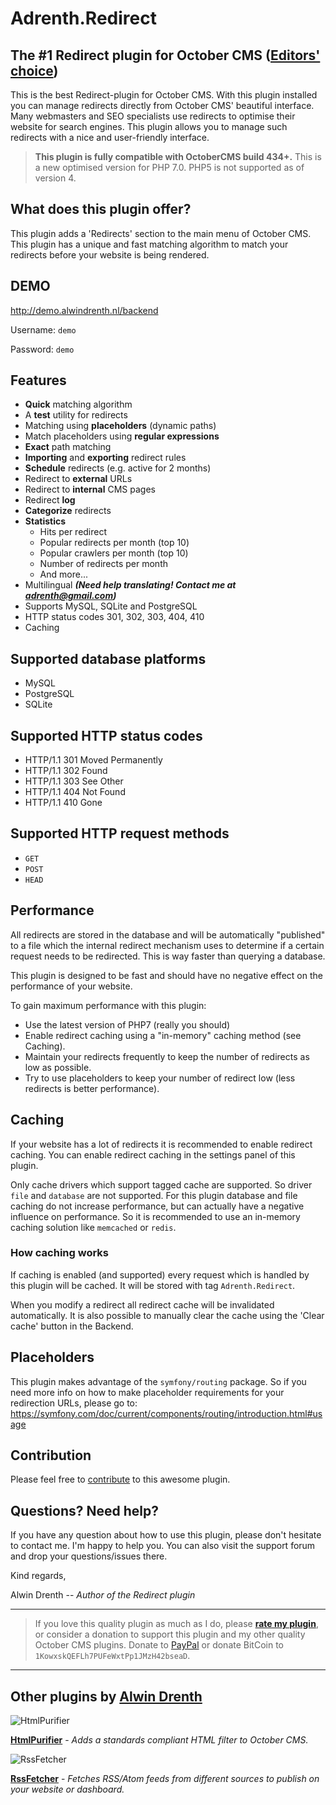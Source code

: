 # Adrenth.Redirect

## The #1 Redirect plugin for October CMS ([Editors' choice](http://octobercms.com/plugins/featured))

This is the best Redirect-plugin for October CMS. With this plugin installed you can manage redirects directly from October CMS' beautiful interface. Many webmasters and SEO specialists use redirects to optimise their website for search engines. This plugin allows you to manage such redirects with a nice and user-friendly interface.

> **This plugin is fully compatible with OctoberCMS build 434+.** This is a new optimised version for PHP 7.0. PHP5 is not supported as of version 4.

## What does this plugin offer?

This plugin adds a 'Redirects' section to the main menu of October CMS. This plugin has a unique and fast matching algorithm to match your redirects before your website is being rendered.

## DEMO

http://demo.alwindrenth.nl/backend

Username: `demo`


Password: `demo`

## Features

* **Quick** matching algorithm
* A **test** utility for redirects
* Matching using **placeholders** (dynamic paths)
* Match placeholders using **regular expressions**
* **Exact** path matching
* **Importing** and **exporting** redirect rules
* **Schedule** redirects (e.g. active for 2 months)
* Redirect to **external** URLs
* Redirect to **internal** CMS pages
* Redirect **log**
* **Categorize** redirects
* **Statistics**
    * Hits per redirect
    * Popular redirects per month (top 10)
    * Popular crawlers per month (top 10)
    * Number of redirects per month
    * And more...
* Multilingual ***(Need help translating! Contact me at adrenth@gmail.com)***
* Supports MySQL, SQLite and PostgreSQL
* HTTP status codes 301, 302, 303, 404, 410
* Caching

## Supported database platforms

* MySQL
* PostgreSQL
* SQLite

## Supported HTTP status codes

* HTTP/1.1 301 Moved Permanently
* HTTP/1.1 302 Found
* HTTP/1.1 303 See Other
* HTTP/1.1 404 Not Found
* HTTP/1.1 410 Gone

## Supported HTTP request methods

* `GET`
* `POST`
* `HEAD`

## Performance

All redirects are stored in the database and will be automatically "published" to a file which the internal redirect mechanism uses to determine if a certain request needs to be redirected. This is way faster than querying a database.

This plugin is designed to be fast and should have no negative effect on the performance of your website.

To gain maximum performance with this plugin:

* Use the latest version of PHP7 (really you should)
* Enable redirect caching using a "in-memory" caching method (see Caching).
* Maintain your redirects frequently to keep the number of redirects as low as possible.
* Try to use placeholders to keep your number of redirect low (less redirects is better performance).

## Caching

If your website has a lot of redirects it is recommended to enable redirect caching. You can enable redirect caching in the settings panel of this plugin.
 
Only cache drivers which support tagged cache are supported. So driver `file` and `database` are not supported. For this plugin database and file caching do not increase performance, but can actually have a negative influence on performance. So it is recommended to use an in-memory caching solution like `memcached` or `redis`.

### How caching works

If caching is enabled (and supported) every request which is handled by this plugin will be cached. It will be stored with tag `Adrenth.Redirect`.

When you modify a redirect all redirect cache will be invalidated automatically. It is also possible to manually clear the cache using the 'Clear cache' button in the Backend.

## Placeholders

This plugin makes advantage of the `symfony/routing` package. So if you need more info on how to make placeholder requirements for your redirection URLs, please go to: https://symfony.com/doc/current/components/routing/introduction.html#usage

## Contribution

Please feel free to [contribute](https://github.com/adrenth/redirect) to this awesome plugin. 

## Questions? Need help?

If you have any question about how to use this plugin, please don't hesitate to contact me. I'm happy to help you. You can also visit the support forum and drop your questions/issues there.

Kind regards,

Alwin Drenth -- *Author of the Redirect plugin*

---

> If you love this quality plugin as much as I do, please [**rate my plugin**](http://octobercms.com/plugin/adrenth-redirect), or consider a donation to support this plugin and my other quality October CMS plugins. Donate to [PayPal](https://www.paypal.me/adrenth) or donate BitCoin to `1KowxskQEFLh7PUFeWxtPp1JMzH42bseaD`.

---

## Other plugins by [Alwin Drenth](http://octobercms.com/author/Adrenth)

![HtmlPurifier](http://octobercms.com/storage/app/uploads/public/588/334/987/thumb_6466_64x64_0_0_auto.png)

[**HtmlPurifier**](http://octobercms.com/plugin/adrenth-htmlpurifier) -  *Adds a standards compliant HTML filter to October CMS.*

![RssFetcher](http://octobercms.com/storage/app/uploads/public/567/69d/038/thumb_3541_64x64_0_0_auto.png)

[**RssFetcher**](http://octobercms.com/plugin/adrenth-rssfetcher) - *Fetches RSS/Atom feeds from different sources to publish on your website or dashboard.*
